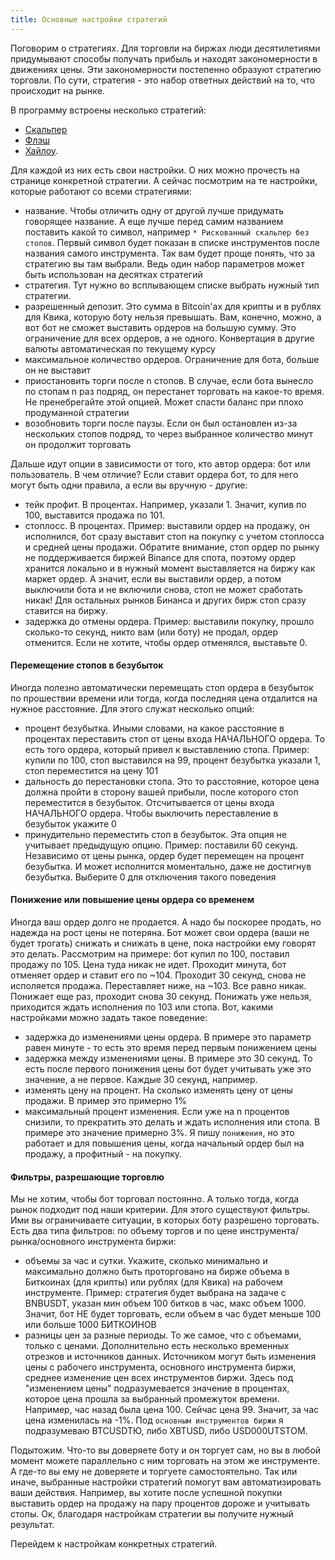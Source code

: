 ```yaml
---
title: Основные настройки стратегий
---
```


Поговорим о стратегиях. Для торговли на биржах люди десятилетиями придумывают способы получать прибыль 
и находят закономерности в движениях цены. Эти закономерности постепенно образуют стратегию торговли.
По сути, стратегия - это набор ответных действий на то, что происходит на рынке.

В программу встроены несколько стратегий:

- [Скальпер](/ru/docs/strategies/scalper/)
- [Флэш](/ru/docs/strategies/flash/)
- [Хайлоу](/ru/docs/strategies/highlow/).

Для каждой из них есть свои настройки. О них можно прочесть на странице конкретной 
стратегии. А сейчас посмотрим на те настройки, которые работают со всеми стратегиями:
- название. Чтобы отличить одну от другой лучше придумать говорящее название. 
А еще лучше перед самим названием поставить какой то символ, 
например `* Рискованный скальпер без стопов`. 
Первый символ будет показан в списке инструментов после названия самого инструмента. 
Так вам будет проще понять, что за стратегию вы там выбрали. 
Ведь один набор параметров может быть использован на десятках стратегий
- стратегия. Тут нужно во всплывающем списке выбрать нужный тип стратегии.
- разрешенный депозит. Это сумма в Bitcoin'ах для крипты и в рублях для Квика, 
которую боту нельзя превышать. Вам, конечно, можно, а вот бот не сможет выставить ордеров на 
большую сумму. Это ограничение для всех ордеров, а не одного. Конвертация в другие валюты 
автоматическая по текущему курсу
- максимальное количество ордеров. Ограничение для бота, больше он не выставит
- приостановить торги после n стопов. В случае, если бота вынесло по стопам n раз подряд, 
он перестанет торговать на какое-то время. Не пренебрегайте этой опцией. Может спасти баланс при 
плохо продуманной стратегии
- возобновить торги после паузы. Если он был остановлен из-за нескольких стопов подряд, 
то через выбранное количество минут он продолжит торговать

Дальше идут опции в зависимости от того, кто автор ордера: бот или пользователь.
В чем отличие? Если ставит ордера бот, то для него могут быть одни правила, а если вы вручную - другие:
- тейк профит. В процентах. Например, указали 1. Значит, купив по 100, выставится продажа по 101.
- стоплосс. В процентах. Пример: выставили ордер на продажу, он исполнился, бот сразу выставит стоп на 
покупку с учетом стоплосса и средней цены продажи. Обратите внимание, стоп ордер по рынку не 
поддерживается биржей Binance для спота, поэтому ордер хранится локально и в нужный момент выставляется 
на биржу как маркет ордер. А значит, если вы выставили ордер, а потом выключили бота и не включили снова, 
стоп не может сработать никак! Для остальных рынков Бинанса и других бирж стоп сразу ставится на биржу.
- задержка до отмены ордера. Пример: выставили покупку, прошло сколько-то секунд, никто вам (или боту) 
не продал, ордер отменится. Если не хотите, чтобы ордер отменялся, выставьте 0.

#### Перемещение стопов в безубыток
Иногда полезно автоматически перемещать стоп ордера в безубыток по прошествии времени или тогда, 
когда последняя цена отдалится на нужное расстояние. Для этого служат несколько опций:
- процент безубытка. Иными словами, на какое расстояние в процентах переставить стоп от цены входа 
НАЧАЛЬНОГО ордера. То есть того ордера, который привел к выставлению стопа. Пример: купили по 100, 
стоп выставился на 99, процент безубытка указали 1, стоп переместится на цену 101
- дальность до перестановки стопа. Это то расстояние, которое цена должна пройти в сторону вашей прибыли, 
после которого стоп переместится в безубыток. Отсчитывается от цены входа НАЧАЛЬНОГО ордера. 
Чтобы выключить переставление в безубыток укажите 0
- принудительно переместить стоп в безубыток. Эта опция не учитывает предыдущую опцию. 
Пример: поставили 60 секунд. Независимо от цены рынка, ордер будет перемещен на процент безубытка. 
И может исполнится моментально, даже не достигнув безубытка. Выберите 0 для отключения такого поведения

#### Понижение или повышение цены ордера со временем
Иногда ваш ордер долго не продается. А надо бы поскорее продать, но надежда на рост цены не потеряна. 
Бот может свои ордера (ваши не будет трогать) снижать и снижать в цене, пока настройки ему говорят 
это делать.
Рассмотрим на примере: бот купил по 100, поставил продажу по 105. Цена туда никак не идет. 
Проходит минута, бот отменяет ордер и ставит его по ~104. Проходит 30 секунд, снова не исполяется 
продажа. Переставляет ниже, на ~103. Все равно никак. Понижает еще раз, проходит снова 30 секунд. 
Понижать уже нельзя, приходится ждать исполнения по 103 или стопа.
Вот, какими настройками можно задать такое поведение:
- задержка до изменениями цены ордера. В примере это параметр равен минуте - то есть это время перед 
первым понижением цены
- задержка между изменениями цены. В примере это 30 секунд. То есть после первого понижения цены бот 
будет учитывать уже это значение, а не первое. Каждые 30 секунд, например.
- изменять цену на процент. На сколько изменять цену от цены продажи. В пример это примерно 1%
- максимальный процент изменения. Если уже на n процентов снизили, то прекратить это делать и ждать 
исполнения или стопа. В примере это значение примерно 3%.
Я пишу `понижения`, но это работает и для повышения цены, когда начальный ордер был на продажу, 
а профитный - на покупку.

#### Фильтры, разрешающие торговлю
Мы не хотим, чтобы бот торговал постоянно. А только тогда, когда рынок подходит под наши критерии. 
Для этого существуют фильтры. Ими вы ограничиваете ситуации, в которых боту разрешено торговать. 
Есть два типа фильтров: по объему торгов и по цене инструмента/рынка/основного инструмента биржи:
- объемы за час и сутки. Укажите, сколько минимально и максимально должно быть проторговано на бирже 
объема в Биткоинах (для крипты) или рублях (для Квика) на рабочем инструменте.
Пример: стратегия будет выбрана на задаче с BNBUSDT, указан мин объем 100 битков в час, макс объем 1000. 
Значит, бот НЕ будет торговать, если объем в час будет меньше 100 или больше 1000 БИТКОИНОВ
- разницы цен за разные периоды. То же самое, что с объемами, только с ценами. Дополнительно есть несколько 
временных отрезков и источников данных. Источником могут быть изменения цены с рабочего инструмента, 
основного инструмента биржи, среднее изменение цен всех инструментов биржи. Здесь под "изменением цены" 
подразумевается значение в процентах, которое цена прошла за выбранный промежуток времени. Например, 
час назад была цена 100. Сейчас цена 99. Значит, за час цена изменилась на -1%. 
Под `основным инструментов биржи` я подразумеваю BTCUSDTЮ, либо XBTUSD, либо USD000UTSTOM.

Подытожим. Что-то вы доверяете боту и он торгует сам, но вы в любой момент можете параллельно с ним 
торговать на этом же инструменте. А где-то вы ему не доверяете и торгуете самостоятельно. Так или иначе, 
выбранные настройки стратегий помогут вам автоматизировать ваши действия. 
Например, вы хотите после успешной покупки выставить ордер на продажу на пару процентов дороже и 
учитывать стопы. Ок, благодаря настройкам стратегии вы получите нужный результат.

Перейдем к настройкам конкретных стратегий.
